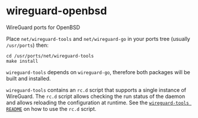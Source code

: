 # wireguard-openbsd
WireGuard ports for OpenBSD

Place `net/wireguard-tools` and `net/wireguard-go` in your ports tree (usually `/usr/ports`) then:

```shell
cd /usr/ports/net/wireguard-tools
make install
```

`wireguard-tools` depends on `wireguard-go`, therefore both packages will be built and installed.

`wireguard-tools` contains an `rc.d` script that supports a single instance of WireGuard. The `rc.d` script allows checking the run status of the daemon and allows reloading the configuration at runtime. See the [`wireguard-tools README`](net/wireguard-tools/pkg/README) on how to use the `rc.d` script.

